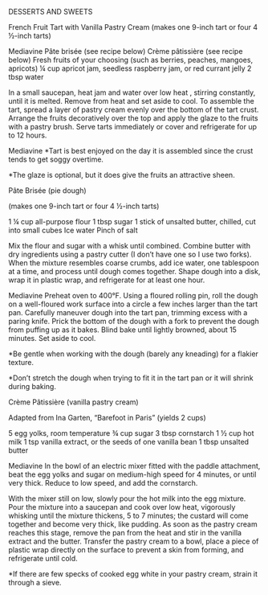DESSERTS AND SWEETS

French Fruit Tart with Vanilla Pastry Cream
(makes one 9-inch tart or four 4 ½-inch tarts)



Mediavine
Pâte brisée (see recipe below)
Crème pâtissière (see recipe below)
Fresh fruits of your choosing (such as berries, peaches, mangoes, apricots)
¼ cup apricot jam, seedless raspberry jam, or red currant jelly
2 tbsp water

In a small saucepan, heat jam and water over low heat , stirring constantly, until it is melted.  Remove from heat and set aside to cool.  To assemble the tart, spread a layer of pastry cream evenly over the bottom of the tart crust.  Arrange the fruits decoratively over the top and apply the glaze to the fruits with a pastry brush.  Serve tarts immediately or cover and refrigerate for up to 12 hours.



Mediavine
*Tart is best enjoyed on the day it is assembled since the crust tends to get soggy overtime.

*The glaze is optional, but it does give the fruits an attractive sheen.

Pâte Brisée (pie dough)

(makes one 9-inch tart or four 4 ½-inch tarts)

1 ¼ cup all-purpose flour
1 tbsp sugar
1 stick of unsalted butter, chilled, cut into small cubes
Ice water
Pinch of salt

Mix the flour and sugar with a whisk until combined.  Combine butter with dry ingredients using a pastry cutter (I don’t have one so I use two forks).  When the mixture resembles coarse crumbs, add ice water, one tablespoon at a time, and process until dough comes together.  Shape dough into a disk, wrap it in plastic wrap, and refrigerate for at least one hour.



Mediavine
Preheat oven to 400°F.  Using a floured rolling pin, roll the dough on a well-floured work surface into a circle a few inches larger than the tart pan.  Carefully maneuver dough into the tart pan, trimming excess with a paring knife.  Prick the bottom of the dough with a fork to prevent the dough from puffing up as it bakes.  Blind bake until lightly browned, about 15 minutes.  Set aside to cool.

*Be gentle when working with the dough (barely any kneading) for a flakier texture.

*Don’t stretch the dough when trying to fit it in the tart pan or it will shrink during baking.

Crème Pâtissière (vanilla pastry cream)

Adapted from Ina Garten, “Barefoot in Paris”
(yields 2 cups)

5 egg yolks, room temperature
¾ cup sugar
3 tbsp cornstarch
1 ½ cup hot milk
1 tsp vanilla extract, or the seeds of one vanilla bean
1 tbsp unsalted butter



Mediavine
In the bowl of an electric mixer fitted with the paddle attachment, beat the egg yolks and sugar on medium-high speed for 4 minutes, or until very thick.  Reduce to low speed, and add the cornstarch.

With the mixer still on low, slowly pour the hot milk into the egg mixture.  Pour the mixture into a saucepan and cook over low heat, vigorously whisking until the mixture thickens, 5 to 7 minutes; the custard will come together and become very thick, like pudding.  As soon as the pastry cream reaches this stage, remove the pan from the heat and stir in the vanilla extract and the butter.  Transfer the pastry cream to a bowl, place a piece of plastic wrap directly on the surface to prevent a skin from forming, and refrigerate until cold.

*If there are few specks of cooked egg white in your pastry cream, strain it through a sieve.